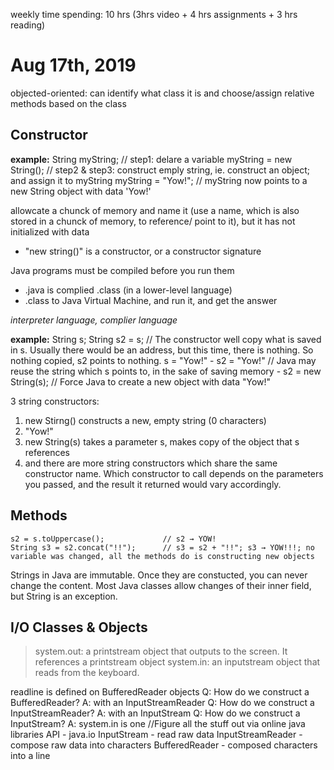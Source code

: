 weekly time spending: 10 hrs (3hrs video + 4 hrs assignments + 3 hrs reading)

# Aug 17th, 2019
objected-oriented: can identify what class it is and choose/assign relative methods based on the class

## Constructor

**example:**
    String myString;            // step1: delare a variable
    myString = new String();    // step2 & step3: construct emply string, ie. construct an object; and assign it to myString
    myString = "Yow!";          // myString now points to a new String object with data 'Yow!'
  
allowcate a chunck of memory and name it (use a name, which is also stored in a chunck of memory, to reference/ point to it), but it has not initialized with data
- "new string()" is a constructor, or a constructor signature
    
Java programs must be compiled before you run them
- .java is complied .class (in a lower-level language)
- .class to Java Virtual Machine, and run it, and get the answer

*interpreter language, complier language*

**example:**
    String s;
    String s2 = s;            // The constructor well copy what is saved in s. Usually there would be an address, but this time, there is nothing. So nothing copied, s2 points to nothing.
    s = "Yow!"
    - s2 = "Yow!"             // Java may reuse the string which s points to, in the sake of saving memory
    - s2 = new String(s);     // Force Java to create a new object with data "Yow!"

3 string constructors:
1. new Stirng() constructs a new, empty string (0 characters)
2. "Yow!"
3. new String(s) takes a parameter s, makes copy of the object that s references
4. and there are more string constructors which share the same constructor name. Which constructor to call depends on the parameters you passed, and the result it returned would vary accordingly.

## Methods
    s2 = s.toUppercase();             // s2 → YOW!
    String s3 = s2.concat("!!");      // s3 = s2 + "!!"; s3 → YOW!!!; no variable was changed, all the methods do is constructing new objects

Strings in Java are immutable. Once they are constucted, you can never change the content. Most Java classes allow changes of their inner field, but String is an exception.

## I/O Classes & Objects
>system.out: a printstream object that outputs to the screen. It references a printstream object
>system.in: an inputstream object that reads from the keyboard.

readline is defined on BufferedReader objects
    Q: How do we construct a BufferedReader?      A: with an InputStreamReader
    Q: How do we construct a InputStreamReader?   A: with an InputStream
    Q: How do we construct a InputStream?      A: system.in is one            //Figure all the stuff out via online java libraries API - java.io
    InputStream - read raw data
    InputStreamReader - compose raw data into characters
    BufferedReader - composed characters into a line



